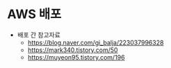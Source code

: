 # AWS 배포

-   배포 간 참고자료
    -   https://blog.naver.com/gi_balja/223037996328
    -   https://mark340.tistory.com/50
    -   https://muyeon95.tistory.com/196
